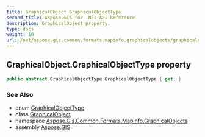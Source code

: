 ```yaml
---
title: GraphicalObject.GraphicalObjectType
second_title: Aspose.GIS for .NET API Reference
description: GraphicalObject property. 
type: docs
weight: 10
url: /net/aspose.gis.common.formats.mapinfo.graphicalobjects/graphicalobject/graphicalobjecttype/
---
```

## GraphicalObject.GraphicalObjectType property

```csharp
public abstract GraphicalObjectType GraphicalObjectType { get; }
```

### See Also

* enum [GraphicalObjectType](../../graphicalobjecttype/)
* class [GraphicalObject](../)
* namespace [Aspose.Gis.Common.Formats.MapInfo.GraphicalObjects](../../graphicalobject/)
* assembly [Aspose.GIS](../../../)


